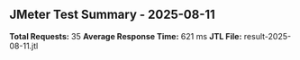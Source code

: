 ## JMeter Test Summary - 2025-08-11

**Total Requests:** 35
**Average Response Time:** 621 ms
**JTL File:** result-2025-08-11.jtl

